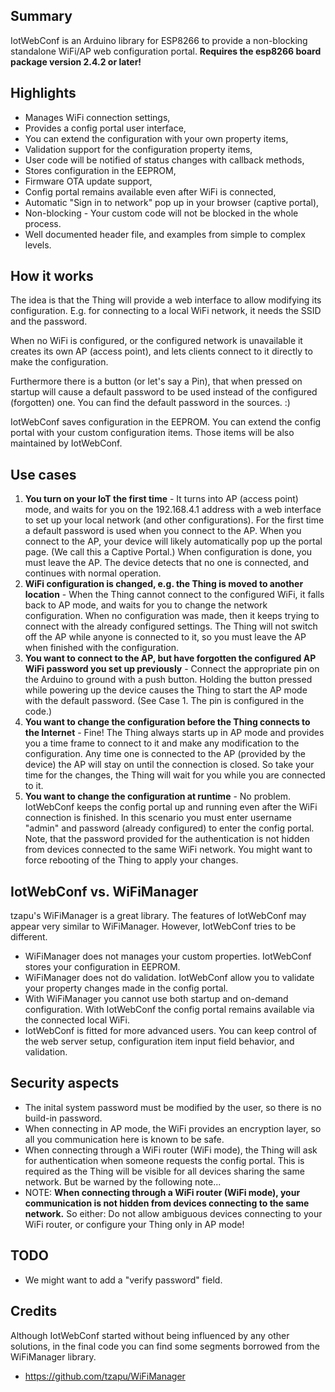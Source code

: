 ## Summary
IotWebConf is an Arduino library for ESP8266 to provide a non-blocking standalone WiFi/AP web configuration portal.
**Requires the esp8266 board package version 2.4.2 or later!**

## Highlights
  - Manages WiFi connection settings,
  - Provides a config portal user interface,
  - You can extend the configuration with your own property items,
  - Validation support for the configuration property items,
  - User code will be notified of status changes with callback methods,
  - Stores configuration in the EEPROM,
  - Firmware OTA update support,
  - Config portal remains available even after WiFi is connected,
  - Automatic "Sign in to network" pop up in your browser (captive portal),
  - Non-blocking - Your custom code will not be blocked in the whole process.
  - Well documented header file, and examples from simple to complex levels.

## How it works
The idea is that the Thing will provide a web interface to allow modifying its configuration. E.g. for connecting to a local WiFi network, it needs the SSID and the password.

When no WiFi is configured, or the configured network is unavailable it creates its own AP (access point), and lets clients connect to it directly to make the configuration.

Furthermore there is a button (or let's say a Pin), that when pressed on startup will cause a default password to be used instead of the configured (forgotten) one.
You can find the default password in the sources. :)

IotWebConf saves configuration in the EEPROM. You can extend the config portal with your custom configuration items. Those items will be also maintained by IotWebConf.

## Use cases
  1. **You turn on your IoT the first time** - It turns into AP (access point) mode, and waits for you on the 192.168.4.1 address with a web interface to set up your local network (and other configurations). For the first time a default password is used when you connect to the AP. When you connect to the AP, your device will likely automatically pop up the portal page. (We call this a Captive Portal.) When configuration is done, you must leave the AP. The device detects that no one is connected, and continues with normal operation.
  1. **WiFi configuration is changed, e.g. the Thing is moved to another location** - When the Thing cannot connect to the configured WiFi, it falls back to AP mode, and waits for you to change the network configuration. When no configuration was made, then it keeps trying to connect with the already configured settings. The Thing will not switch off the AP while anyone is connected to it, so you must leave the AP when finished with the configuration.
  1. **You want to connect to the AP, but have forgotten the configured AP WiFi password you set up previously** - Connect the appropriate pin on the Arduino to ground with a push button. Holding the button pressed while powering up the device causes the Thing to start the AP mode with the default password. (See Case 1. The pin is configured in the code.)
  1. **You want to change the configuration before the Thing connects to the Internet** - Fine! The Thing always starts up in AP mode and provides you a time frame to connect to it and make any modification to the configuration. Any time one is connected to the AP (provided by the device) the AP will stay on until the connection is closed. So take your time for the changes, the Thing will wait for you while you are connected to it.
  1. **You want to change the configuration at runtime** - No problem. IotWebConf keeps the config portal up and running even after the WiFi connection is finished. In this scenario you must enter username "admin" and password (already configured) to enter the config portal. Note, that the password provided for the authentication is not hidden from devices connected to the same WiFi network. You might want to force rebooting of the Thing to apply your changes.

## IotWebConf vs. WiFiManager
tzapu's WiFiManager is a great library. The features of IotWebConf may appear very similar to WiFiManager. However, IotWebConf tries to be different.
  - WiFiManager does not manages your custom properties. IotWebConf stores your configuration in EEPROM.
  - WiFiManager does not do validation. IotWebConf allow you to validate your property changes made in the config portal.
  - With WiFiManager you cannot use both startup and on-demand configuration. With IotWebConf the config portal remains available via the connected local WiFi.
  - IotWebConf is fitted for more advanced users. You can keep control of the web server setup, configuration item input field behavior, and validation.

## Security aspects
  - The inital system password must be modified by the user, so there is no build-in password.
  - When connecting in AP mode, the WiFi provides an encryption layer, so all you communication here is known to be safe.
  - When connecting through a WiFi router (WiFi mode), the Thing will ask for authentication when someone requests the config portal. This is required as the Thing will be visible for all devices sharing the same network. But be warned by the following note...
  - NOTE: **When connecting through a WiFi router (WiFi mode), your communication is not hidden from devices connecting to the same network.** So either: Do not allow ambiguous devices connecting to your WiFi router, or configure your Thing only in AP mode!
  
## TODO
  - We might want to add a "verify password" field.

## Credits
Although IotWebConf started without being influenced by any other solutions, in the final code you can find some segments borrowed from the WiFiManager library.
  - https://github.com/tzapu/WiFiManager

